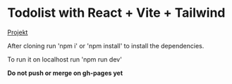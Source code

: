 # Todolist with React + Vite + Tailwind

[Projekt](https://github.com/users/Bepixeled/projects/1)

After cloning run 'npm i' or 'npm install' to install the dependencies.

To run it on localhost run 'npm run dev'

**Do not push or merge on gh-pages yet**
